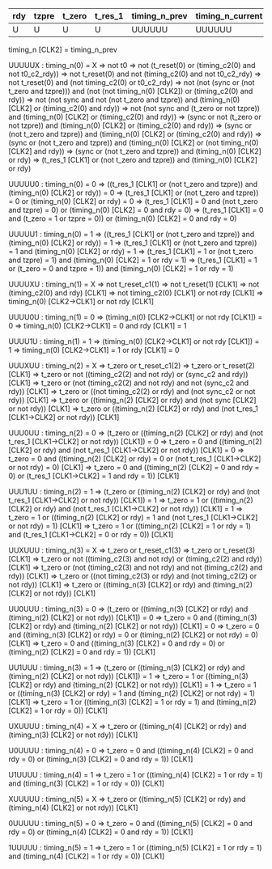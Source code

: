 | rdy | tzpre | t_zero | t_res_1 | timing_n_prev | timing_n_current |
|-----|-------|--------|---------|---------------|------------------|
| U   | U     | U      | U       | UUUUUU        | UUUUUU           |

timing_n [CLK2] = timing_n_prev



UUUUUX : timing_n(0) = X
=> not t0
=> not (t_reset(0) or (timing_c2(0) and not t0_c2_rdy))
	=> not t_reset(0) and not (timing_c2(0) and not t0_c2_rdy)
	=> not t_reset(0) and (not timing_c2(0) or t0_c2_rdy)
=> not (not (sync or (not t_zero and tzpre))) and (not (not timing_n(0) [CLK2]) or (timing_c2(0) and rdy))
	=> not (not sync and not (not t_zero and tzpre)) and (timing_n(0) [CLK2] or (timing_c2(0) and rdy))
	=> not (not sync and (t_zero or not tzpre)) and (timing_n(0) [CLK2] or (timing_c2(0) and rdy))
	=> (sync or not (t_zero or not tzpre)) and (timing_n(0) [CLK2] or (timing_c2(0) and rdy))
	=> (sync or (not t_zero and tzpre)) and (timing_n(0) [CLK2] or (timing_c2(0) and rdy))
=> (sync or (not t_zero and tzpre)) and (timing_n(0) [CLK2] or (not timing_n(0) [CLK2] and rdy))
	=> (sync or (not t_zero and tzpre)) and (timing_n(0) [CLK2] or rdy)
=> (t_res_1 [CLK1] or (not t_zero and tzpre)) and (timing_n(0) [CLK2] or rdy)

UUUUU0 : timing_n(0) = 0
=> ((t_res_1 [CLK1] or (not t_zero and tzpre)) and (timing_n(0) [CLK2] or rdy)) = 0
=> (t_res_1 [CLK1] or (not t_zero and tzpre)) = 0 or (timing_n(0) [CLK2] or rdy) = 0
=> (t_res_1 [CLK1] = 0 and (not t_zero and tzpre) = 0) or (timing_n(0) [CLK2] = 0 and rdy = 0)
=> (t_res_1 [CLK1] = 0 and (t_zero = 1 or tzpre = 0)) or (timing_n(0) [CLK2] = 0 and rdy = 0)

UUUUU1 : timing_n(0) = 1
=> ((t_res_1 [CLK1] or (not t_zero and tzpre)) and (timing_n(0) [CLK2] or rdy)) = 1
=> (t_res_1 [CLK1] or (not t_zero and tzpre)) = 1 and (timing_n(0) [CLK2] or rdy) = 1
=> (t_res_1 [CLK1] = 1 or (not t_zero and tzpre) = 1) and (timing_n(0) [CLK2] = 1 or rdy = 1)
=> (t_res_1 [CLK1] = 1 or (t_zero = 0 and tzpre = 1)) and (timing_n(0) [CLK2] = 1 or rdy = 1)



UUUUXU : timing_n(1) = X
=> not t_reset_c1(1)
=> not t_reset(1) [CLK1]
=> not (timing_c2(0) and rdy) [CLK1]
	=> not timing_c2(0) [CLK1] or not rdy [CLK1]
=> timing_n(0) [CLK2->CLK1] or not rdy [CLK1]

UUUU0U : timing_n(1) = 0
=> (timing_n(0) [CLK2->CLK1] or not rdy [CLK1]) = 0
=> timing_n(0) [CLK2->CLK1] = 0 and rdy [CLK1] = 1

UUUU1U : timing_n(1) = 1
=> (timing_n(0) [CLK2->CLK1] or not rdy [CLK1]) = 1
=> timing_n(0) [CLK2->CLK1] = 1 or rdy [CLK1] = 0



UUUXUU : timing_n(2) = X
=> t_zero or t_reset_c1(2)
=> t_zero or t_reset(2) [CLK1]
=> t_zero or not ((timing_c2(2) and not rdy) or (sync_c2 and rdy)) [CLK1]
	=> t_zero or (not (timing_c2(2) and not rdy) and not (sync_c2 and rdy)) [CLK1]
	=> t_zero or ((not timing_c2(2) or rdy) and (not sync_c2 or not rdy)) [CLK1]
=> t_zero or ((timing_n(2) [CLK2] or rdy) and (not sync [CLK2] or not rdy)) [CLK1]
=> t_zero or ((timing_n(2) [CLK2] or rdy) and (not t_res_1 [CLK1->CLK2] or not rdy)) [CLK1]

UUU0UU : timing_n(2) = 0
=> (t_zero or ((timing_n(2) [CLK2] or rdy) and (not t_res_1 [CLK1->CLK2] or not rdy)) [CLK1]) = 0
=> t_zero = 0 and ((timing_n(2) [CLK2] or rdy) and (not t_res_1 [CLK1->CLK2] or not rdy)) [CLK1] = 0
=> t_zero = 0 and ((timing_n(2) [CLK2] or rdy) = 0 or (not t_res_1 [CLK1->CLK2] or not rdy) = 0) [CLK1] 
=> t_zero = 0 and ((timing_n(2) [CLK2] = 0 and rdy = 0) or (t_res_1 [CLK1->CLK2] = 1 and rdy = 1)) [CLK1] 

UUU1UU : timing_n(2) = 1
=> (t_zero or ((timing_n(2) [CLK2] or rdy) and (not t_res_1 [CLK1->CLK2] or not rdy)) [CLK1]) = 1
=> t_zero = 1 or ((timing_n(2) [CLK2] or rdy) and (not t_res_1 [CLK1->CLK2] or not rdy)) [CLK1] = 1
=> t_zero = 1 or ((timing_n(2) [CLK2] or rdy) = 1 and (not t_res_1 [CLK1->CLK2] or not rdy) = 1) [CLK1]
=> t_zero = 1 or ((timing_n(2) [CLK2] = 1 or rdy = 1) and (t_res_1 [CLK1->CLK2] = 0 or rdy = 0)) [CLK1]



UUXUUU : timing_n(3) = X
=> t_zero or t_reset_c1(3)
=> t_zero or t_reset(3) [CLK1]
=> t_zero or not ((timing_c2(3) and not rdy) or (timing_c2(2) and rdy)) [CLK1]
	=> t_zero or (not (timing_c2(3) and not rdy) and not (timing_c2(2) and rdy)) [CLK1]
	=> t_zero or ((not timing_c2(3) or rdy) and (not timing_c2(2) or not rdy)) [CLK1]
=> t_zero or ((timing_n(3) [CLK2] or rdy) and (timing_n(2) [CLK2] or not rdy)) [CLK1]

UU0UUU : timing_n(3) = 0
=> (t_zero or ((timing_n(3) [CLK2] or rdy) and (timing_n(2) [CLK2] or not rdy)) [CLK1]) = 0
=> t_zero = 0 and ((timing_n(3) [CLK2] or rdy) and (timing_n(2) [CLK2] or not rdy)) [CLK1] = 0
=> t_zero = 0 and ((timing_n(3) [CLK2] or rdy) = 0 or (timing_n(2) [CLK2] or not rdy) = 0) [CLK1]
=> t_zero = 0 and ((timing_n(3) [CLK2] = 0 and rdy = 0) or (timing_n(2) [CLK2] = 0 and rdy = 1)) [CLK1]

UU1UUU : timing_n(3) = 1
=> (t_zero or ((timing_n(3) [CLK2] or rdy) and (timing_n(2) [CLK2] or not rdy)) [CLK1]) = 1
=> t_zero = 1 or ((timing_n(3) [CLK2] or rdy) and (timing_n(2) [CLK2] or not rdy)) [CLK1] = 1
=> t_zero = 1 or ((timing_n(3) [CLK2] or rdy) = 1 and (timing_n(2) [CLK2] or not rdy) = 1) [CLK1]
=> t_zero = 1 or ((timing_n(3) [CLK2] = 1 or rdy = 1) and (timing_n(2) [CLK2] = 1 or rdy = 0)) [CLK1]



UXUUUU : timing_n(4) = X
=> t_zero or ((timing_n(4) [CLK2] or rdy) and (timing_n(3) [CLK2] or not rdy)) [CLK1]

U0UUUU : timing_n(4) = 0
=> t_zero = 0 and ((timing_n(4) [CLK2] = 0 and rdy = 0) or (timing_n(3) [CLK2] = 0 and rdy = 1)) [CLK1]

U1UUUU : timing_n(4) = 1
=> t_zero = 1 or ((timing_n(4) [CLK2] = 1 or rdy = 1) and (timing_n(3) [CLK2] = 1 or rdy = 0)) [CLK1]



XUUUUU : timing_n(5) = X
=> t_zero or ((timing_n(5) [CLK2] or rdy) and (timing_n(4) [CLK2] or not rdy)) [CLK1]

0UUUUU : timing_n(5) = 0
=> t_zero = 0 and ((timing_n(5) [CLK2] = 0 and rdy = 0) or (timing_n(4) [CLK2] = 0 and rdy = 1)) [CLK1]

1UUUUU : timing_n(5) = 1
=> t_zero = 1 or ((timing_n(5) [CLK2] = 1 or rdy = 1) and (timing_n(4) [CLK2] = 1 or rdy = 0)) [CLK1]

